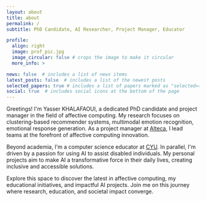 ```yaml
---
layout: about
title: about
permalink: /
subtitle: PhD Candidate, AI Researcher, Project Manager, Educator

profile:
  align: right
  image: prof_pic.jpg
  image_circular: false # crops the image to make it circular
  more_info: >

news: false  # includes a list of news items
latest_posts: false  # includes a list of the newest posts
selected_papers: true # includes a list of papers marked as "selected={true}"
social: true  # includes social icons at the bottom of the page
---
```

Greetings! I'm Yasser KHALAFAOUI, a dedicated PhD candidate and project manager in the field of affective computing. My research focuses on clustering-based recommender systems, multimodal emotion recognition, emotional response generation. As a project manager at <a href="https://www.alteca.fr">Alteca</a>, I lead teams at the forefront of affective computing innovation.

Beyond academia, I'm a computer science educator at <a href="https://www.cyu.fr/">CYU</a>. In parallel, I'm driven by a passion for using AI to assist disabled individuals. My personal projects aim to make AI a transformative force in their daily lives, creating inclusive and accessible solutions.

Explore this space to discover the latest in affective computing, my educational initiatives, and impactful AI projects. Join me on this journey where research, education, and societal impact converge.